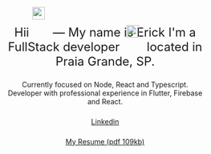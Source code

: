 <div align="center" style="max-width: 80%; margin: 0 auto">

  <span style="positions: relative;font-size: 1.5rem">
    Hii
    <img style="position: absolute; top: 14px" height="25" src="https://emojipedia-us.s3.amazonaws.com/source/microsoft-teams/337/waving-hand_1f44b.png"  />
      &nbsp;&nbsp;&nbsp;&nbsp;&nbsp — My name is Erick I'm a FullStack developer&nbsp
    <img style="position: absolute; top: 50px" height="25" src="https://emojipedia-us.s3.amazonaws.com/source/microsoft-teams/337/man-technologist_1f468-200d-1f4bb.png"  />
    &nbsp;&nbsp;&nbsp;&nbsp;&nbsp located in Praia Grande, SP.
  </span>


  ###

  <p>Currently focused on Node, React and Typescript.<br>Developer with professional experience in Flutter, Firebase and React.</p>

  ###
  [Linkedin](https://www.linkedin.com/in/erickcintra)
  ###
  [My Resume (pdf 109kb)](https://duckduckgo.com)

</div>
